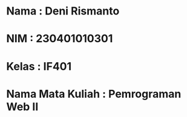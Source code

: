 # Nama : Deni Rismanto
# NIM : 230401010301 
# Kelas : IF401
# Nama Mata Kuliah : Pemrograman Web II
